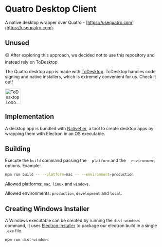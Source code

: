 # Quatro Desktop Client

A native desktop wrapper over Quatro - [https://usequatro.com](https://usequatro.com).

## Unused

🟡 After exploring this approach, we decided not to use this repository and instead rely on ToDesktop.

The Quatro desktop app is made with [ToDesktop](https://www.todesktop.com/). ToDesktop handles code signing and native installers, which is extremely convenient for us. Check it out!

<a href="https://www.todesktop.com/" target="_blank"><img src="https://www.todesktop.com/g/logo.png" alt="ToDesktop Logo" width="50"/></a>

## Implementation

A desktop app is bundled with [Nativefier](https://github.com/nativefier/nativefier), a tool to create desktop apps by wrapping them with Electron in an OS executable.

## Building

Execute the `build` command passing the `--platform` and the `--environment` options. Example:

```bash
npm run build -- --platform=mac -- --environment=production
```

Allowed platforms: `mac`, `linux` and `windows`.

Allowed environments: `production`, `development` and `local`.

## Creating Windows Installer

A Windows executable can be created by running the `dist-windows` command, it uses [Electron Installer](https://github.com/electron/windows-installer) to package our electron build in a single `.exe` file.

```bash
npm run dist-windows
```
